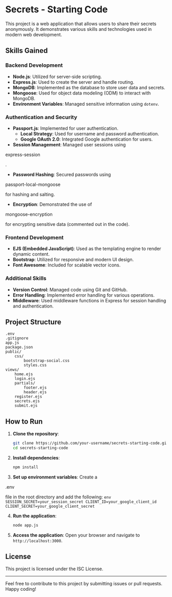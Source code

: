 # Secrets - Starting Code

This project is a web application that allows users to share their secrets anonymously. It demonstrates various skills and technologies used in modern web development.

## Skills Gained

### Backend Development
- **Node.js**: Utilized for server-side scripting.
- **Express.js**: Used to create the server and handle routing.
- **MongoDB**: Implemented as the database to store user data and secrets.
- **Mongoose**: Used for object data modeling (ODM) to interact with MongoDB.
- **Environment Variables**: Managed sensitive information using `dotenv`.

### Authentication and Security
- **Passport.js**: Implemented for user authentication.
  - **Local Strategy**: Used for username and password authentication.
  - **Google OAuth 2.0**: Integrated Google authentication for users.
- **Session Management**: Managed user sessions using 

express-session

.
- **Password Hashing**: Secured passwords using 

passport-local-mongoose

 for hashing and salting.
- **Encryption**: Demonstrated the use of 

mongoose-encryption

 for encrypting sensitive data (commented out in the code).

### Frontend Development
- **EJS (Embedded JavaScript)**: Used as the templating engine to render dynamic content.
- **Bootstrap**: Utilized for responsive and modern UI design.
- **Font Awesome**: Included for scalable vector icons.

### Additional Skills
- **Version Control**: Managed code using Git and GitHub.
- **Error Handling**: Implemented error handling for various operations.
- **Middleware**: Used middleware functions in Express for session handling and authentication.

## Project Structure

```
.env
.gitignore
app.js
package.json
public/
    css/
        bootstrap-social.css
        styles.css
views/
    home.ejs
    login.ejs
    partials/
        footer.ejs
        header.ejs
    register.ejs
    secrets.ejs
    submit.ejs
```

## How to Run

1. **Clone the repository**:
    ```sh
    git clone https://github.com/your-username/secrets-starting-code.git
    cd secrets-starting-code
    ```

2. **Install dependencies**:
    ```sh
    npm install
    ```

3. **Set up environment variables**:
    Create a 

.env

 file in the root directory and add the following:
    ```env
    SESSION_SECRET=your_session_secret
    CLIENT_ID=your_google_client_id
    CLIENT_SECRET=your_google_client_secret
    ```

4. **Run the application**:
    ```sh
    node app.js
    ```

5. **Access the application**:
    Open your browser and navigate to `http://localhost:3000`.

## License

This project is licensed under the ISC License.

---

Feel free to contribute to this project by submitting issues or pull requests. Happy coding!